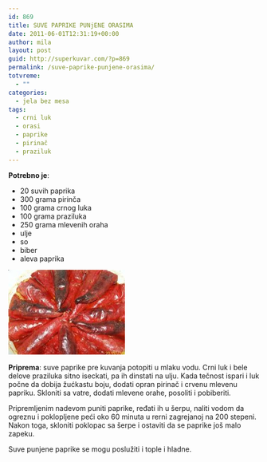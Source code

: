 ```yaml
---
id: 869
title: SUVE PAPRIKE PUNjENE ORASIMA
date: 2011-06-01T12:31:19+00:00
author: mila
layout: post
guid: http://superkuvar.com/?p=869
permalink: /suve-paprike-punjene-orasima/
totvreme:
  - ""
categories:
  - jela bez mesa
tags:
  - crni luk
  - orasi
  - paprike
  - pirinač
  - praziluk
---
```

**Potrebno je**:

  * 20 suvih paprika
  * 300 grama pirinča
  * 100 grama crnog luka
  * 100 grama praziluka
  * 250 grama mlevenih oraha
  * ulje
  * so
  * biber
  * aleva paprika

<img class="alignnone size-full wp-image-880" title="suvepaprike" src="/wp-content/uploads/2011/06/suvepaprike-e1306931465609.jpg" alt="" width="234" height="170" /> 

**Priprema**: suve paprike pre kuvanja potopiti u mlaku vodu. Crni luk i bele delove praziluka sitno iseckati, pa ih dinstati na ulju. Kada tečnost ispari i luk počne da dobija žućkastu boju, dodati opran pirinač i crvenu mlevenu papriku. Skloniti sa vatre, dodati mlevene orahe, posoliti i pobiberiti.

Pripremljenim nadevom puniti paprike, ređati ih u šerpu, naliti vodom da ogreznu i poklopljene peći oko 60 minuta u rerni zagrejanoj na 200 stepeni. Nakon toga, skloniti poklopac sa šerpe i ostaviti da se paprike još malo zapeku.

Suve punjene paprike se mogu poslužiti i tople i hladne.